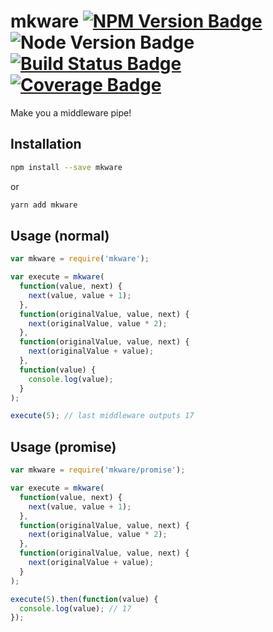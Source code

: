 # mkware [![NPM Version Badge]][NPM] ![Node Version Badge] [![Build Status Badge]][Travis CI] [![Coverage Badge]][Coverage]

Make you a middleware pipe!

## Installation

```sh
npm install --save mkware
```

or

```sh
yarn add mkware
```

## Usage (normal)

```js
var mkware = require('mkware');

var execute = mkware(
  function(value, next) {
    next(value, value + 1);
  },
  function(originalValue, value, next) {
    next(originalValue, value * 2);
  },
  function(originalValue, value, next) {
    next(originalValue + value);
  },
  function(value) {
    console.log(value);
  }
);

execute(5); // last middleware outputs 17
```

## Usage (promise)

```js
var mkware = require('mkware/promise');

var execute = mkware(
  function(value, next) {
    next(value, value + 1);
  },
  function(originalValue, value, next) {
    next(originalValue, value * 2);
  },
  function(originalValue, value, next) {
    next(originalValue + value);
  }
);

execute(5).then(function(value) {
  console.log(value); // 17
});
```

[NPM Version Badge]: https://img.shields.io/npm/v/mkware.svg
[NPM]: https://npmjs.com/package/mkware
[Node Version Badge]: https://img.shields.io/node/v/mkware.svg
[Build Status Badge]: https://img.shields.io/travis/jackwilsdon/mkware.svg
[Travis CI]: https://travis-ci.org/jackwilsdon/mkware
[Coverage Badge]: https://img.shields.io/codecov/c/github/jackwilsdon/mkware.svg
[Coverage]: https://codecov.io/gh/jackwilsdon/mkware
